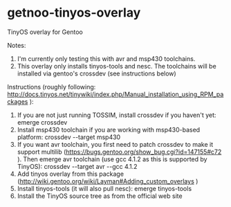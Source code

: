 getnoo-tinyos-overlay
=====================

TinyOS overlay for Gentoo

Notes:

1. I'm currently only testing this with avr and msp430 toolchains.
2. This overlay only installs tinyos-tools and nesc. The toolchains will be installed via gentoo's crossdev (see instructions below)

Instructions (roughly following: http://docs.tinyos.net/tinywiki/index.php/Manual_installation_using_RPM_packages ):

1. If you are not just running TOSSIM, install crossdev if you haven't yet: emerge crossdev
2. Install msp430 toolchain if you are working with msp430-based platform: crossdev --target msp430
3. If you want avr toolchain, you first need to patch crossdev to make it support multilib (https://bugs.gentoo.org/show_bug.cgi?id=147155#c72 ). Then emerge avr toolchain (use gcc 4.1.2 as this is supported by TinyOS): crossdev --target avr --gcc 4.1.2
3. Add tinyos overlay from this package (http://wiki.gentoo.org/wiki/Layman#Adding_custom_overlays )
4. Install tinyos-tools (it will also pull nesc): emerge tinyos-tools
5. Install the TinyOS source tree as from the official web site
